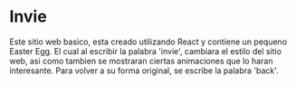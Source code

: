 # Invie

Este sitio web basico, esta creado utilizando React y contiene un pequeno Easter Egg. El cual al escribir la palabra 'invie',
cambiara el estilo del sitio web, asi como tambien se mostraran ciertas animaciones que lo haran interesante. Para volver a su forma
original, se escribe la palabra 'back'.

